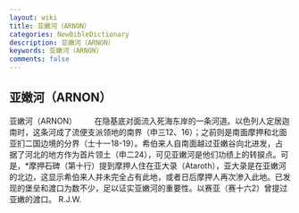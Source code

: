 ```yaml
---
layout: wiki
title: 亚嫩河（ARNON）
categories: NewBibleDictionary
description: 亚嫩河（ARNON）
keywords: 亚嫩河（ARNON）
comments: false
---
```


## 亚嫩河（ARNON）



亚嫩河（ARNON）
　　在隐基底对面流入死海东岸的一条河道。以色列人定居迦南时，这条河成了流便支派领地的南界（申三12、16）；之前则是南面摩押和北面亚扪二国边境的分界（士十一18-19）。希伯来人自南面越过亚嫩谷向北进发，占据了河北的地方作为首片领土（申二24），可见亚嫩河是他们功绩上的转捩点。可是，*摩押石碑（第十行）提到摩押人住在亚大录（Ataroth），亚大录是在亚嫩河的北边，这显示希伯来人并未完全占有此地，或者日后摩押人再次渗入此地。已发现的堡垒和渡口为数不少，足以证实亚嫩河的重要性。以赛亚（赛十六2）曾提过亚嫩的渡口。
R.J.W.




